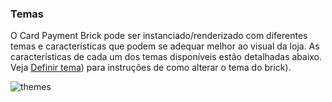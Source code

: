 ### Temas

O Card Payment Brick pode ser instanciado/renderizado com diferentes temas e características que podem se adequar melhor ao visual da loja. As características de cada um dos temas disponíveis estão detalhadas abaixo. Veja [Definir tema](/developers/pt/docs/checkout-bricks/cardpaymentbrick/configuratons/set-theme)) para instruções de como alterar o tema do brick).

![themes](checkout-bricks/themes-paymentcard__PT.png)
